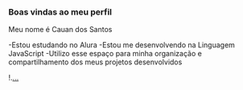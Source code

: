 ### Boas vindas ao meu perfil

Meu nome é Cauan dos Santos

-Estou estudando no Alura
-Estou me desenvolvendo na Linguagem JavaScript
-Utilizo esse espaço para minha organização e compartilhamento dos meus projetos desenvolvidos

!.[...](https://média.tenor.com/17llTDaTPtUAAAAC/naruto.gif)
